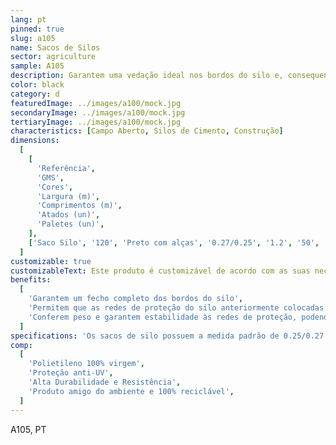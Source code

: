 ```yaml
---
lang: pt
pinned: true
slug: a105
name: Sacos de Silos
sector: agriculture
sample: A105
description: Garantem uma vedação ideal nos bordos do silo e, consequentemente, isolam a silagem neste inserida.
color: black
category: d
featuredImage: ../images/a100/mock.jpg
secondaryImage: ../images/a100/mock.jpg
tertiaryImage: ../images/a100/mock.jpg
characteristics: [Campo Aberto, Silos de Cimento, Construção]
dimensions:
  [
    [
      'Referência',
      'GMS',
      'Cores',
      'Largura (m)',
      'Comprimentos (m)',
      'Atados (un)',
      'Paletes (un)',
    ],
    ['Saco Silo', '120', 'Preto com alças', '0.27/0.25', '1.2', '50', '4000'],
  ]
customizable: true
customizableText: Este produto é customizável de acordo com as suas necessidades. Contacte-nos para mais informações.
benefits:
  [
    'Garantem um fecho completo dos bordos do silo',
    'Permitem que as redes de proteção do silo anteriormente colocadas fiquem totalmente esticadas',
    'Conferem peso e garantem estabilidade às redes de proteção, podendo adaptar-se facilmente a todas as irregularidades do silo',
  ]
specifications: 'Os sacos de silo possuem a medida padrão de 0.25/0.27 x 1.20 metros, que podem ser enchidos com materiais como cascalho. Depois de colocar as redes de proteção dos silos completamente esticadas para evitar a entrada de ar, aplique os silo bags nas extremidades do silo e/ou por cima do mesmo, para que as redes de proteção fiquem imobilizadas.'
comp:
  [
    'Polietileno 100% virgem',
    'Proteção anti-UV',
    'Alta Durabilidade e Resistência',
    'Produto amigo do ambiente e 100% reciclável',
  ]
---
```


A105, PT
